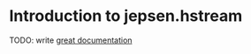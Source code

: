 # Introduction to jepsen.hstream

TODO: write [great documentation](http://jacobian.org/writing/what-to-write/)
